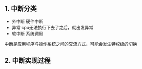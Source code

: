 ## 1. 中断分类
- 外中断   硬件中断
- 异常     cpu无法执行下去了之后，就出发异常
- 软中断   系统调用

中断是应用程序与操作系统之间的交流方式，可能会发生特权级的切换

## 2. 中断实现过程
